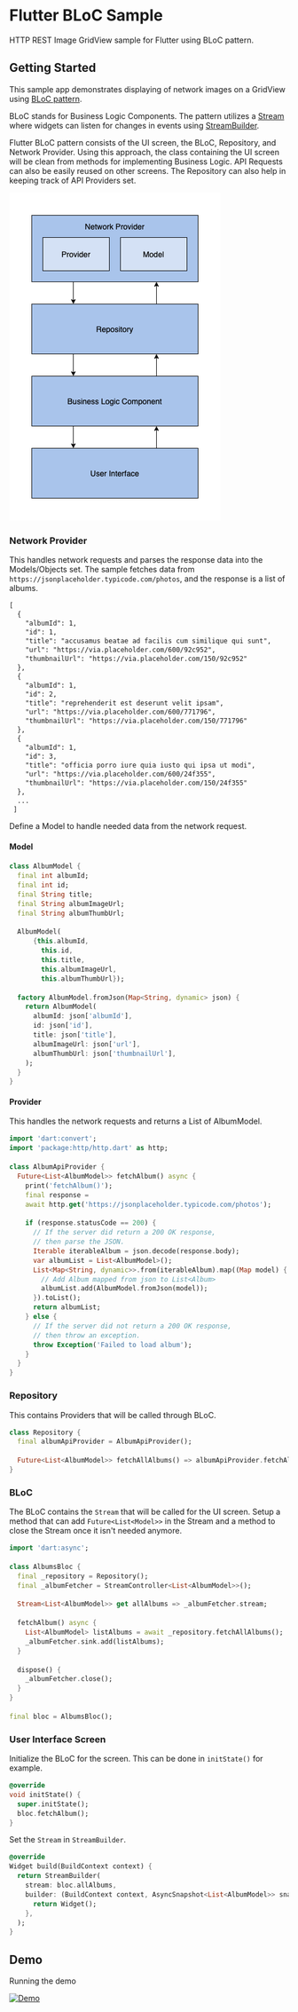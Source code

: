 # Flutter BLoC Sample

HTTP REST Image GridView sample for Flutter using BLoC pattern.

## Getting Started

This sample app demonstrates displaying of network images on a GridView using [BLoC pattern][].

BLoC stands for Business Logic Components. The pattern utilizes a [Stream][] where widgets can listen for changes in events using [StreamBuilder][].

Flutter BLoC pattern consists of the UI screen, the BLoC, Repository, and Network Provider. Using this approach, the class containing the UI screen will be clean from methods for implementing Business Logic. API Requests can also be easily reused on other screens. The Repository can also help in keeping track of API Providers set.

![flutter_bloc_diagram][]

### Network Provider

This handles network requests and parses the response data into the Models/Objects set. The sample fetches data from `https://jsonplaceholder.typicode.com/photos`, and the response is a list of albums.

```
[
  {
    "albumId": 1,
    "id": 1,
    "title": "accusamus beatae ad facilis cum similique qui sunt",
    "url": "https://via.placeholder.com/600/92c952",
    "thumbnailUrl": "https://via.placeholder.com/150/92c952"
  },
  {
    "albumId": 1,
    "id": 2,
    "title": "reprehenderit est deserunt velit ipsam",
    "url": "https://via.placeholder.com/600/771796",
    "thumbnailUrl": "https://via.placeholder.com/150/771796"
  },
  {
    "albumId": 1,
    "id": 3,
    "title": "officia porro iure quia iusto qui ipsa ut modi",
    "url": "https://via.placeholder.com/600/24f355",
    "thumbnailUrl": "https://via.placeholder.com/150/24f355"
  },
  ...
 ]
 ```

Define a Model to handle needed data from the network request.

#### Model

```dart
class AlbumModel {
  final int albumId;
  final int id;
  final String title;
  final String albumImageUrl;
  final String albumThumbUrl;

  AlbumModel(
      {this.albumId,
        this.id,
        this.title,
        this.albumImageUrl,
        this.albumThumbUrl});

  factory AlbumModel.fromJson(Map<String, dynamic> json) {
    return AlbumModel(
      albumId: json['albumId'],
      id: json['id'],
      title: json['title'],
      albumImageUrl: json['url'],
      albumThumbUrl: json['thumbnailUrl'],
    );
  }
}
```

#### Provider

This handles the network requests and returns a List of AlbumModel. 

```dart
import 'dart:convert';
import 'package:http/http.dart' as http;

class AlbumApiProvider {
  Future<List<AlbumModel>> fetchAlbum() async {
    print('fetchAlbum()');
    final response =
    await http.get('https://jsonplaceholder.typicode.com/photos');

    if (response.statusCode == 200) {
      // If the server did return a 200 OK response,
      // then parse the JSON.
      Iterable iterableAlbum = json.decode(response.body);
      var albumList = List<AlbumModel>();
      List<Map<String, dynamic>>.from(iterableAlbum).map((Map model) {
        // Add Album mapped from json to List<Album>
        albumList.add(AlbumModel.fromJson(model));
      }).toList();
      return albumList;
    } else {
      // If the server did not return a 200 OK response,
      // then throw an exception.
      throw Exception('Failed to load album');
    }
  }
}
```

### Repository

This contains Providers that will be called through BLoC.

```dart
class Repository {
  final albumApiProvider = AlbumApiProvider();

  Future<List<AlbumModel>> fetchAllAlbums() => albumApiProvider.fetchAlbum();
}
```

### BLoC

The BLoC contains the `Stream` that will be called for the UI screen. Setup a method that can add `Future<List<Model>>` in the Stream and a method to close the Stream once it isn't needed anymore.

```dart
import 'dart:async';

class AlbumsBloc {
  final _repository = Repository();
  final _albumFetcher = StreamController<List<AlbumModel>>();

  Stream<List<AlbumModel>> get allAlbums => _albumFetcher.stream;

  fetchAlbum() async {
    List<AlbumModel> listAlbums = await _repository.fetchAllAlbums();
    _albumFetcher.sink.add(listAlbums);
  }

  dispose() {
    _albumFetcher.close();
  }
}

final bloc = AlbumsBloc();
```

### User Interface Screen

Initialize the BLoC for the screen. This can be done in `initState()` for example.

```dart
@override
void initState() {
  super.initState();
  bloc.fetchAlbum();
}
```

Set the `Stream` in `StreamBuilder`.

```dart
@override
Widget build(BuildContext context) {
  return StreamBuilder(
    stream: bloc.allAlbums,
    builder: (BuildContext context, AsyncSnapshot<List<AlbumModel>> snapshot) {
      return Widget(); 
    },
  );
}
```

## Demo

Running the demo

[![Demo][1]][1]

  [1]: https://i.stack.imgur.com/Jj33q.gif
  [BLoC pattern]: https://flutter.dev/docs/development/data-and-backend/state-mgmt/options#bloc--rx
  [flutter_bloc_diagram]: https://github.com/omatt/flutter-bloc-sample/blob/main/assets/flutter_bloc.png
  [Stream]: https://api.flutter.dev/flutter/dart-async/Stream-class.html
  [StreamBuilder]: https://api.flutter.dev/flutter/widgets/StreamBuilder-class.html
